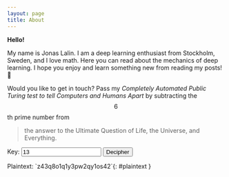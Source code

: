 ```yaml
---
layout: page
title: About
---
```


__Hello!__

My name is Jonas Lalin. I am a deep learning enthusiast from Stockholm, Sweden, and I love math. Here you can read about the mechanics of deep learning. I hope you enjoy and learn something new from reading my posts! 🧙

Would you like to get in touch? Pass my _Completely Automated Public Turing test to tell Computers and Humans Apart_ by subtracting the $$6$$th prime number from

> the answer to the Ultimate Question of Life, the Universe, and Everything.

<form id="captcha">
  <label for="key">Key:</label>
  <input type="number" id="key" name="key" required min="0" value="13">
  <button type="submit">Decipher</button>
</form>
Plaintext: `z43q8o1q1y3pw2qy1os42`{: #plaintext }

<script src="{% link /assets/ceasar.js %}"></script>

<script>
  var ciphertext = '.dc3h1a3a_c29b3_a15db';
  var key = document.getElementById('key');
  var plaintext = document.getElementById('plaintext');

  var form = document.getElementById('captcha');
  form.addEventListener('submit', function onSubmit(event) {
    plaintext.textContent = ceasar.decrypt(ciphertext, key.value);
    event.preventDefault();
  });
</script>
